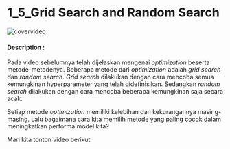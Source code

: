 # 1_5_Grid Search and Random Search

![covervideo](http://bit.ly/makeaicovervideo)

#### **Description :**

Pada video sebelumnya telah dijelaskan mengenai _optimization_ beserta metode-metodenya. Beberapa metode dari _optimization_ adalah _grid search_ dan _random search_. _Grid search_ dilakukan dengan cara mencoba semua kemungkinan hyperparameter yang telah didefinisikan. Sedangkan _random search_ dilakukan dengan cara mencoba beberapa kemungkinan saja secara acak.

Setiap metode _optimization_ memiliki kelebihan dan kekurangannya masing-masing. Lalu bagaimana cara kita memilih metode yang paling cocok dalam meningkatkan performa model kita?

Mari kita tonton video berikut.
